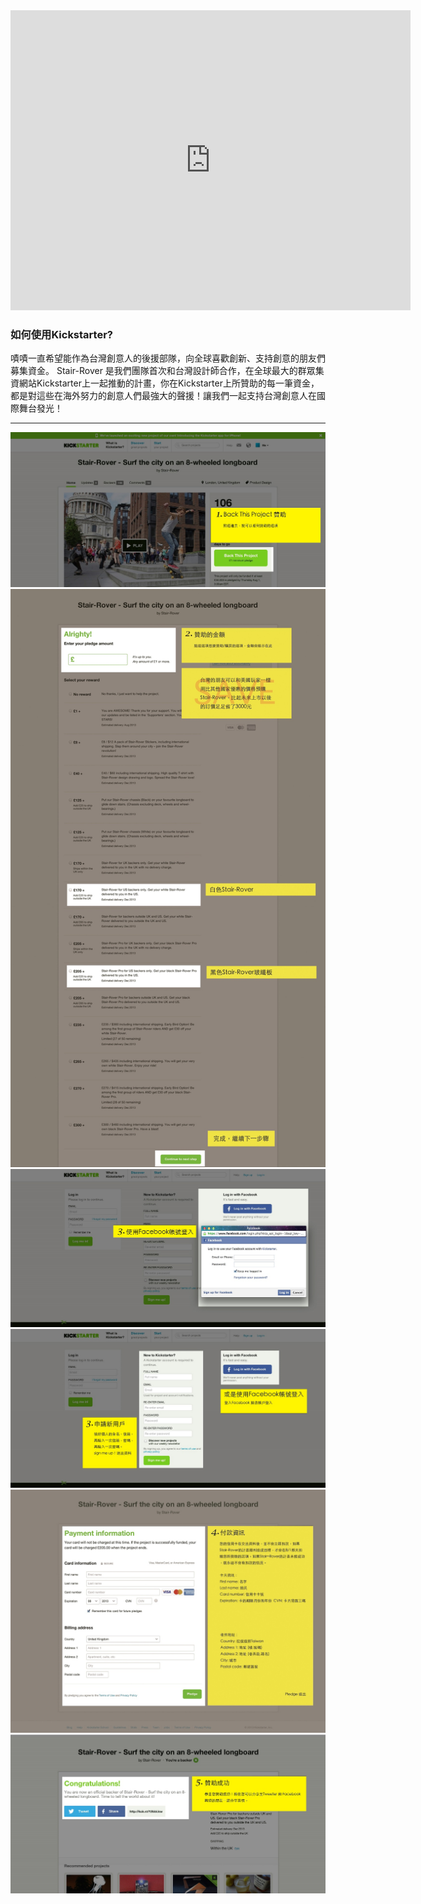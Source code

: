 <iframe width="640" height="480" src="http://www.kickstarter.com/projects/stair-rover/stair-rover-surf-the-city-with-an-innovative-longb/widget/video.html" frameborder="0"> </iframe>

### 如何使用Kickstarter?
 
嘖嘖一直希望能作為台灣創意人的後援部隊，向全球喜歡創新、支持創意的朋友們募集資金。
Stair-Rover 是我們團隊首次和台灣設計師合作，在全球最大的群眾集資網站Kickstarter上一起推動的計畫，你在Kickstarter上所贊助的每一筆資金，都是對這些在海外努力的創意人們最強大的聲援！讓我們一起支持台灣創意人在國際舞台發光！

---

![](images/step1.jpg)
![](images/step2.jpg)
![](images/step3.jpg)
![](images/step3-1.jpg)
![](images/step4.jpg)
![](images/step5.jpg)